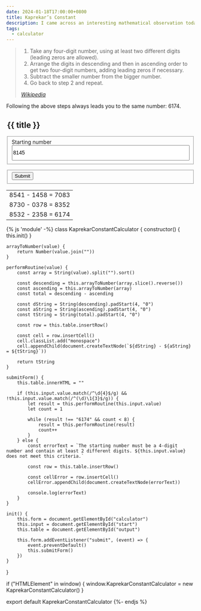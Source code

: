 ```yaml
---
date: 2024-01-18T17:00:00+0800
title: Kaprekar’s Constant
description: I came across an interesting mathematical observation today called Kaprekar’s constant, named after the mathematician, Dattatreya Ramchandra Kaprekar, and built an interactive tool to demonstrate it.
tags:
  - calculator
---
```


<blockquote>
    <ol>
        <li>Take any four-digit number, using at least two different digits (leading zeros are allowed).</li>
        <li>Arrange the digits in descending and then in ascending order to get two four-digit numbers, adding leading zeros if necessary.</li>
        <li>Subtract the smaller number from the bigger number.</li>
        <li>Go back to step 2 and repeat.</li>
    </ol>
    <cite><a href="https://en.wikipedia.org/wiki/6174">Wikipedia</a></cite>
</blockquote>

Following the above steps always leads you to the same number: 6174.

<!-- </textarea> -->
<!-- '"´ -->
<form id="calculator">
	<legend class=" [ visually-hidden ] ">
		<h2>{{ title }}</h2>
	</legend>
	<fieldset>
		<label for="start" class=" [ delta ] ">Starting number</label>
		<input id="start" class=" [ center  monospace ] " style="inline-size: 100%; font-size: var(--font-size-gamma); line-height: 2.5;" type="number" step="1" min="1" max="9999" inputmode="numeric" pattern="^[0-9]{4}$" value="8145"></input>
	</fieldset>
	<fieldset class=" [ navigator center ] " style="margin-block-start: 1em">
		<button type="submit" style="">Submit</button>
	</fieldset>
</form>

<table id="output" style="margin-inline: auto;">
	<tbody>
		<tr>
			<td class="monospace">8541 - 1458 = 7083</td>
		</tr>
		<tr>
			<td class="monospace">8730 - 0378 = 8352</td>
		</tr>
		<tr>
			<td class="monospace">8532 - 2358 = 6174</td>
		</tr>
	</tbody>
</table>

{% js 'module' -%}
class KaprekarConstantCalculator {
	constructor() {
		this.init()
	}

	arrayToNumber(value) {
		return Number(value.join(""))
	}

	performRoutine(value) {
		const array = String(value).split("").sort()

		const descending = this.arrayToNumber(array.slice().reverse())
		const ascending = this.arrayToNumber(array)
		const total = descending - ascending

		const dString = String(descending).padStart(4, "0")
		const aString = String(ascending).padStart(4, "0")
		const tString = String(total).padStart(4, "0")

		const row = this.table.insertRow()

		const cell = row.insertCell()
		cell.classList.add("monospace")
		cell.appendChild(document.createTextNode(`${dString} - ${aString} = ${tString}`))

		return tString
	}

	submitForm() {
		this.table.innerHTML = ""

		if (this.input.value.match(/^\d{4}$/g) && !this.input.value.match(/^(\d)\1{3}$/g)) {
			let result = this.performRoutine(this.input.value)
			let count = 1

			while (result !== "6174" && count < 8) {
				result = this.performRoutine(result)
				count++
			}
		} else {
			const errorText = `The starting number must be a 4-digit number and contain at least 2 different digits. ${this.input.value} does not meet this criteria.`

			const row = this.table.insertRow()

			const cellError = row.insertCell()
			cellError.appendChild(document.createTextNode(errorText))

			console.log(errorText)
		}
	}

	init() {
		this.form = document.getElementById("calculator")
		this.input = document.getElementById("start")
		this.table = document.getElementById("output")

		this.form.addEventListener("submit", (event) => {
			event.preventDefault()
			this.submitForm()
		})
	}
}

if ("HTMLElement" in window) {
	window.KaprekarConstantCalculator = new KaprekarConstantCalculator()
}

export default KaprekarConstantCalculator
{%- endjs %}
